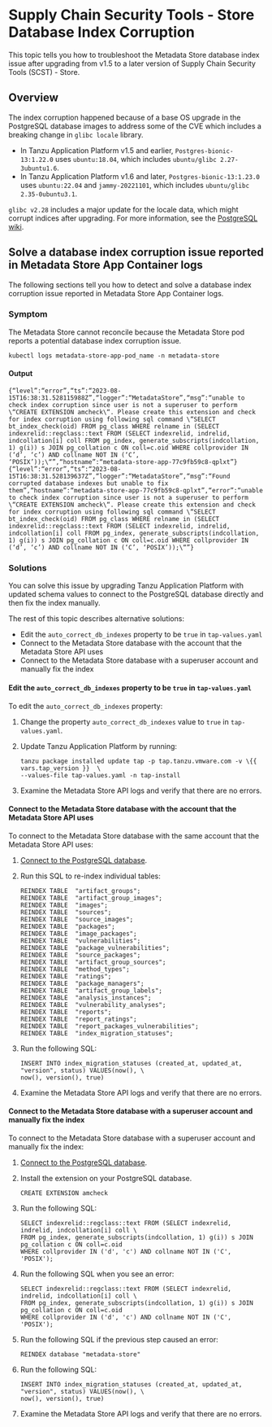 # Supply Chain Security Tools - Store Database Index Corruption

This topic tells you how to troubleshoot the Metadata Store database index issue after upgrading
from v1.5 to a later version of Supply Chain Security Tools (SCST) - Store.

## <a id='overview'></a> Overview

The index corruption happened because of a base OS upgrade in the PostgreSQL database images to
address some of the CVE which includes a breaking change in `glibc locale` library.

- In Tanzu Application Platform v1.5 and earlier, `Postgres-bionic-13:1.22.0` uses `ubuntu:18.04`,
  which includes `ubuntu/glibc 2.27-3ubuntu1.6`.
- In Tanzu Application Platform v1.6 and later, `Postgres-bionic-13:1.23.0` uses `ubuntu:22.04` and
  `jammy-20221101`, which includes `ubuntu/glibc 2.35-0ubuntu3.1`.

`glibc v2.28` includes a major update for the locale data, which might corrupt indices after
upgrading. For more information, see the
[PostgreSQL wiki](https://wiki.postgresql.org/wiki/Locale_data_changes).

## <a id='db-index-corrupt'></a> Solve a database index corruption issue reported in Metadata Store App Container logs

The following sections tell you how to detect and solve a database index corruption issue reported
in Metadata Store App Container logs.

### <a id='db-index-corrupt-symptom'></a> Symptom

The Metadata Store cannot reconcile because the Metadata Store pod reports a potential database
index corruption issue.

```console
kubectl logs metadata-store-app-pod_name -n metadata-store
```

#### <a id='db-index-corrupt-output'></a> Output

```console
{“level”:“error”,“ts”:“2023-08-15T16:38:31.528115988Z”,“logger”:“MetadataStore”,“msg”:“unable to check index corruption since user is not a superuser to perform \“CREATE EXTENSION amcheck\“. Please create this extension and check for index corruption using following sql command \“SELECT bt_index_check(oid) FROM pg_class WHERE relname in (SELECT indexrelid::regclass::text FROM (SELECT indexrelid, indrelid, indcollation[i] coll FROM pg_index, generate_subscripts(indcollation, 1) g(i)) s JOIN pg_collation c ON coll=c.oid WHERE collprovider IN (‘d’, ‘c’) AND collname NOT IN (‘C’, ‘POSIX’));\“”,“hostname”:“metadata-store-app-77c9fb59c8-qplxt”}
{“level”:“error”,“ts”:“2023-08-15T16:38:31.528139637Z”,“logger”:“MetadataStore”,“msg”:“Found corrupted database indexes but unable to fix them”,“hostname”:“metadata-store-app-77c9fb59c8-qplxt”,“error”:“unable to check index corruption since user is not a superuser to perform \“CREATE EXTENSION amcheck\“. Please create this extension and check for index corruption using following sql command \“SELECT bt_index_check(oid) FROM pg_class WHERE relname in (SELECT indexrelid::regclass::text FROM (SELECT indexrelid, indrelid, indcollation[i] coll FROM pg_index, generate_subscripts(indcollation, 1) g(i)) s JOIN pg_collation c ON coll=c.oid WHERE collprovider IN (‘d’, ‘c’) AND collname NOT IN (‘C’, ‘POSIX’));\“”}
```

### <a id='db-index-corrupt-solution'></a> Solutions

You can solve this issue by upgrading Tanzu Application Platform with updated schema values to
connect to the PostgreSQL database directly and then fix the index manually.

The rest of this topic describes alternative solutions:

- Edit the `auto_correct_db_indexes` property to be `true` in `tap-values.yaml`
- Connect to the Metadata Store database with the account that the Metadata Store API uses
- Connect to the Metadata Store database with a superuser account and manually fix the index

#### Edit the `auto_correct_db_indexes` property to be `true` in `tap-values.yaml`

To edit the `auto_correct_db_indexes` property:

1. Change the property `auto_correct_db_indexes` value to `true` in `tap-values.yaml`.

1. Update Tanzu Application Platform by running:

   ```console
   tanzu package installed update tap -p tap.tanzu.vmware.com -v \{{ vars.tap_version }}  \
   --values-file tap-values.yaml -n tap-install
   ```

1. Examine the Metadata Store API logs and verify that there are no errors.

#### Connect to the Metadata Store database with the account that the Metadata Store API uses

To connect to the Metadata Store database with the same account that the Metadata Store API uses:

1. [Connect to the PostgreSQL database](connect-to-database.hbs.md).
1. Run this SQL to re-index individual tables:

   ```console
   REINDEX TABLE  "artifact_groups";
   REINDEX TABLE  "artifact_group_images";
   REINDEX TABLE  "images";
   REINDEX TABLE  "sources";
   REINDEX TABLE  "source_images";
   REINDEX TABLE  "packages";
   REINDEX TABLE  "image_packages";
   REINDEX TABLE  "vulnerabilities";
   REINDEX TABLE  "package_vulnerabilities";
   REINDEX TABLE  "source_packages";
   REINDEX TABLE  "artifact_group_sources";
   REINDEX TABLE  "method_types";
   REINDEX TABLE  "ratings";
   REINDEX TABLE  "package_managers";
   REINDEX TABLE  "artifact_group_labels";
   REINDEX TABLE  "analysis_instances";
   REINDEX TABLE  "vulnerability_analyses";
   REINDEX TABLE  "reports";
   REINDEX TABLE  "report_ratings";
   REINDEX TABLE  "report_packages_vulnerabilities";
   REINDEX TABLE  "index_migration_statuses";
   ```

1. Run the following SQL:

   ```console
   INSERT INTO index_migration_statuses (created_at, updated_at, "version", status) VALUES(now(), \
   now(), version(), true)
   ```

1. Examine the Metadata Store API logs and verify that there are no errors.

#### Connect to the Metadata Store database with a superuser account and manually fix the index

To connect to the Metadata Store database with a superuser account and manually fix the index:

1. [Connect to the PostgreSQL database](connect-to-database.hbs.md).
1. Install the extension on your PostgreSQL database.

   ```console
   CREATE EXTENSION amcheck
   ```

1. Run the following SQL:

   ```console
   SELECT indexrelid::regclass::text FROM (SELECT indexrelid, indrelid, indcollation[i] coll \
   FROM pg_index, generate_subscripts(indcollation, 1) g(i)) s JOIN pg_collation c ON coll=c.oid
   WHERE collprovider IN ('d', 'c') AND collname NOT IN ('C', 'POSIX');
   ```

1. Run the following SQL when you see an error:

   ```console
   SELECT indexrelid::regclass::text FROM (SELECT indexrelid, indrelid, indcollation[i] coll \
   FROM pg_index, generate_subscripts(indcollation, 1) g(i)) s JOIN pg_collation c ON coll=c.oid
   WHERE collprovider IN ('d', 'c') AND collname NOT IN ('C', 'POSIX');
   ```

1. Run the following SQL if the previous step caused an error:

   ```console
   REINDEX database "metadata-store"
   ```

1. Run the following SQL:

   ```console
   INSERT INTO index_migration_statuses (created_at, updated_at, "version", status) VALUES(now(), \
   now(), version(), true)
   ```

1. Examine the Metadata Store API logs and verify that there are no errors.